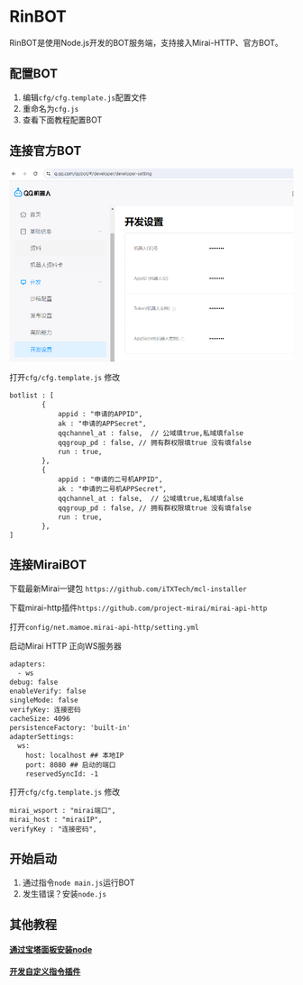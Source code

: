 # RinBOT

RinBOT是使用Node.js开发的BOT服务端，支持接入Mirai-HTTP、官方BOT。

## 配置BOT

1. 编辑`cfg/cfg.template.js`配置文件
2. 重命名为`cfg.js`
3. 查看下面教程配置BOT

## 连接官方BOT

![Alt text](image.png)

打开`cfg/cfg.template.js`  修改

```
botlist : [
        {
            appid : "申请的APPID",
            ak : "申请的APPSecret",
            qqchannel_at : false,  // 公域填true,私域填false
            qqgroup_pd : false, // 拥有群权限填true 没有填false
            run : true,
        },
        {
            appid : "申请的二号机APPID",
            ak : "申请的二号机APPSecret",
            qqchannel_at : false,  // 公域填true,私域填false
            qqgroup_pd : false, // 拥有群权限填true 没有填false
            run : true,
        },
]
```

## 连接MiraiBOT

下载最新Mirai一键包 `https://github.com/iTXTech/mcl-installer`

下载mirai-http插件`https://github.com/project-mirai/mirai-api-http`

打开`config/net.mamoe.mirai-api-http/setting.yml`

启动Mirai HTTP 正向WS服务器

```
adapters: 
  - ws
debug: false
enableVerify: false
singleMode: false
verifyKey: 连接密码
cacheSize: 4096
persistenceFactory: 'built-in'
adapterSettings:
  ws:
    host: localhost ## 本地IP
    port: 8080 ## 启动的端口
    reservedSyncId: -1
```

打开`cfg/cfg.template.js`  修改

```
mirai_wsport : "mirai端口",
mirai_host : "miraiIP",
verifyKey : "连接密码",
```

## 开始启动

1. 通过指令`node main.js`运行BOT
2. 发生错误？安装`node.js`

## 其他教程

#### [通过宝塔面板安装node](./md/bt.md)

#### [开发自定义指令插件](./md/plugin.md)
